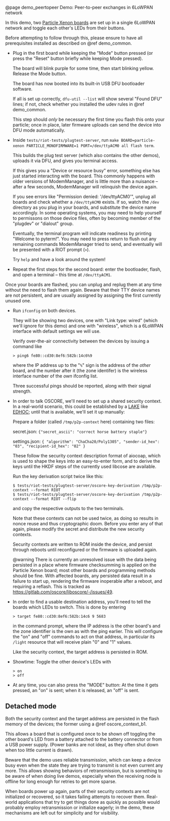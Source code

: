 @page demo_peertopeer Demo: Peer-to-peer exchanges in 6LoWPAN network

In this demo,
two [Particle Xenon boards](https://docs.particle.io/xenon/) are set up in a single 6LoWPAN network
and toggle each other's LEDs from their buttons.

Before attempting to follow through this,
please ensure to have all prerequisites installed as described on @ref demo_common.

* Plug in the first board while keeping the "Mode" button pressed (or press the "Reset" button briefly while keeping Mode pressed).

  The board will blink purple for some time, then start blinking yellow. Release the Mode button.

  The board has now booted into its built-in USB DFU bootloader software.

  If all is set up correctly,
  `dfu-util --list`
  will show several "Found DFU" lines;
  if not, check whether you installed the udev rules in @ref demo_common.

  This step should *only* be necessary the first time you flash this onto your particle;
  once in place, later firmware uploads can send the device into DFU mode automatically.

* Inside `tests/riot-tests/plugtest-server`, run `make BOARD=particle-xenon PARTICLE_MONOFIRMWARE=1 PORT=/dev/ttyACM0 all flash term`.

  This builds the plug test server
  (which also contains the other demos),
  uploads it via DFU,
  and gives you terminal access.

  If this gives you a "Device or resource busy" error,
  something else has just started interacting with the board.
  This commonly happens with older versions of ModemManager,
  and is little more than a nuisance –
  after a few seconds,
  ModemManager will relinquish the device again.

  If you see errors like "Permission denied: '/dev/ttyACM0'", unplug all boards and check whether a `/dev/ttyACM0` exists.
  If so, watch the `/dev` directory as you plug in your boards,
  and substitute the device name accordingly.
  In some operating systems, you may need to help yourself to permissons on those device files,
  often by becoming member of the "plugdev" or "dialout" group.

  Eventually, the terminal program will indicate readiness by printing "Welcome to pyterm!".
  You may need to press return to flush out any remaining commands ModemManager tried to send,
  and eventually will be presented with a RIOT prompt (`>`).

  Try `help` and have a look around the system!

* Repeat the first steps for the second board: enter the bootloader, flash, and open a terminal – this time at `/dev/ttyACM1`.

Once your boards are flashed, you can unplug and replug them at any time
without the need to flash them again.
Beware that their TTY device names are not persistent,
and are usually assigned by assigning the first currently unused one.

* Run `ifconfig` on both devices.

  They will be showing two devices,
  one with "Link type: wired" (which we'll ignore for this demo)
  and one with "wireless",
  which is a 6LoWPAN interface with default settings we will use.

  Verify over-the-air connectivity between the devices by issuing a command like

      > ping6 fe80::cd30:8ef6:582b:14c6%9

  where the IP address up to the "`%`" sign is the address of the *other* board,
  and the number after it (the zone identifer) is the wireless interface number of the *own* ifconfig list.

  Three successful pings should be reported, along with their signal strength.

* In order to talk OSCORE, we'll need to set up a shared security context.
  In a real-world scenario, this could be established by a [LAKE](https://datatracker.ietf.org/wg/lake/about/) like [EDHOC](https://tools.ietf.org/html/draft-selander-lake-edhoc-00);
  until that is available, we'll set it up manually:

  Prepare a folder (called `/tmp/p2p-context` here) containing two files:

  secret.json: `{"secret_ascii": "correct horse battery staple"}`

  settings.json: `{ "algorithm": "ChaCha20/Poly1305", "sender-id_hex": "03", "recipient-id_hex": "02" }`

  These follow the security context description format of aiocoap, which is used to shape the keys into an easy-to-enter form,
  and to derive the keys until the HKDF steps of the currently used libcose are available.

  Run the key derivation script twice like this:

      $ tests/riot-tests/plugtest-server/oscore-key-derivation /tmp/p2p-context --format RIOT
      $ tests/riot-tests/plugtest-server/oscore-key-derivation /tmp/p2p-context --format RIOT --flip

  and copy the respective outputs to the two terminals.

  Note that these contexts can not be used twice, as doing so results in nonce reuse and thus cryptographic doom.
  Before you enter any of that again, please modify the secret and distribute the new security contexts.

  Security contexts are written to ROM inside the device,
  and persist through reboots until reconfigured or the firmware is uploaded again.

  @warning
  There is currently an unresolved issue with the data being persisted
  in a place where firmware checksumming is applied on the Particle Xenon board;
  most other boards and programming methods should be fine.
  With affected boards, any persisted data result in a failure to start up,
  rendering the firmware inoperable after a reboot, and requiring a reflash.
  This is tracked as https://gitlab.com/oscore/liboscore/-/issues/49.

* In order to find a usable destination address,
  you'll need to tell the boards which LEDs to switch.
  This is done by entering

      > target fe80::cd30:8ef6:582b:14c6 9 5683

  in the command prompt, where the IP address is the other board's and the zone identifier is the own as with the ping earlier.
  This will configure the "on" and "off" commands to act on that address,
  in particular its `/light` resource that will receive plain "0" and "1" values.

  Like the security context,
  the target address is persisted in ROM.

* Showtime: Toggle the other device's LEDs with

      > on
      > off

* At any time, you can also press the "MODE" button:
  At the time it gets pressed, an "on" is sent;
  when it is released, an "off" is sent.

Detached mode
-------------

Both the security context and the target address
are persisted in the flash memory of the devices;
the former using a @ref oscore_context_b1.

This allows a board that is configured once to be shown off toggling the other board's LED
from a battery attached to the battery connector
or from a USB power supply.
(Power banks are not ideal, as they often shut down when too little current is drawn).

Beware that the demo uses reliable transmission,
which can keep a device busy even when the state they are trying to transmit is not even current any more.
This allows showing behaviors of retransmission,
but is something to be aware of when doing live demos,
especially when the receiving node is offline for long enough for retries to get more sparse.

When boards power up again, parts of their security contexts are not initialized or recovered,
so it takes failing attempts to recover them.
Real-world applications that try to get things done as quickly as possible
would probably employ retransmission or initialize eagerly;
in the demo, these mechanisms are left out for simplicity and for visibility.
